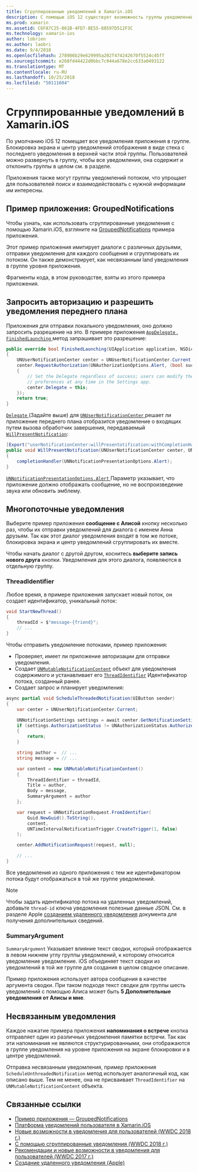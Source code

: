```yaml
---
title: Сгруппированные уведомлений в Xamarin.iOS
description: С помощью iOS 12 существует возможность группы уведомлений в центре уведомлений или на экране блокировки с приложения или потока. В этом документе описываются способы отправки потоками и несвязанным уведомлений с помощью Xamarin.iOS.
ms.prod: xamarin
ms.assetid: C6FA7C25-061B-4FD7-8E55-88597D512F3C
ms.technology: xamarin-ios
author: lobrien
ms.author: laobri
ms.date: 9/4/2018
ms.openlocfilehash: 278986b29e629995a202f474242670f5524c45ff
ms.sourcegitcommit: e268fd44422d0bbc7c944a678e2cc633a0493122
ms.translationtype: MT
ms.contentlocale: ru-RU
ms.lasthandoff: 10/25/2018
ms.locfileid: "50111604"
---
```

# <a name="grouped-notifications-in-xamarinios"></a>Сгруппированные уведомлений в Xamarin.iOS

По умолчанию iOS 12 помещает все уведомления приложения в группе. Блокировка экрана и центр уведомлений отображения в виде стека с последнего уведомления в верхней части этой группы. Пользователей можно развернуть в группу, чтобы все уведомления, она содержит и отклонить группы в целом см. в разделе.

Приложения также могут группы уведомлений потоком, что упрощает для пользователей поиск и взаимодействовать с нужной информации им интересны.

## <a name="sample-app-groupednotifications"></a>Пример приложения: GroupedNotifications

Чтобы узнать, как использовать сгруппированные уведомления с помощью Xamarin.iOS, взгляните на [GroupedNotifications](https://developer.xamarin.com/samples/monotouch/iOS12/GroupedNotifications) примера приложения.

Этот пример приложения имитирует диалоги с различных друзьями, отправки уведомления для каждого сообщения и сгруппировать их потоком. Он также демонстрирует, как несвязанным land уведомления в группе уровня приложения.

Фрагменты кода, в этом руководстве, взяты из этого примера приложения.

## <a name="request-authorization-and-allow-foreground-notifications"></a>Запросить авторизацию и разрешить уведомления переднего плана

Приложения для отправки локального уведомления, оно должно запросить разрешение на это. В примере приложения [ `AppDelegate` ](https://developer.xamarin.com/api/type/UIKit.UIApplicationDelegate/), [ `FinishedLaunching` ](https://developer.xamarin.com/api/member/UIKit.UIApplicationDelegate.FinishedLaunching/p/UIKit.UIApplication/Foundation.NSDictionary/) метод запрашивает это разрешение:

```csharp
public override bool FinishedLaunching(UIApplication application, NSDictionary launchOptions)
{
    UNUserNotificationCenter center = UNUserNotificationCenter.Current;
    center.RequestAuthorization(UNAuthorizationOptions.Alert, (bool success, NSError error) =>
    {
        // Set the Delegate regardless of success; users can modify their notification
        // preferences at any time in the Settings app.
        center.Delegate = this;
    });
    return true;
}
```

[ `Delegate` ](https://developer.xamarin.com/api/property/UserNotifications.UNUserNotificationCenter.Delegate/) (Задайте выше) для [ `UNUserNotificationCenter` ](https://developer.xamarin.com/api/type/UserNotifications.UNUserNotificationCenter/) решает ли приложение переднего плана отобразится уведомление о входящих путем вызова обработчик завершения, передаваемый [`WillPresentNotification`](https://developer.xamarin.com/api/member/UserNotifications.UNUserNotificationCenterDelegate_Extensions.WillPresentNotification/p/UserNotifications.IUNUserNotificationCenterDelegate/UserNotifications.UNUserNotificationCenter/UserNotifications.UNNotification/System.Action%7BUserNotifications.UNNotificationPresentationOptions%7D/):

```csharp
[Export("userNotificationCenter:willPresentotification:withCompletionHandler:")]
public void WillPresentNotification(UNUserNotificationCenter center, UNNotification notification, System.Action<UNNotificationPresentationOptions> completionHandler)
{
    completionHandler(UNNotificationPresentationOptions.Alert);
}
```

[ `UNNotificationPresentationOptions.Alert` ](https://developer.xamarin.com/api/type/UserNotifications.UNNotificationPresentationOptions/) Параметр указывает, что приложение должно отображать сообщение, но не воспроизведение звука или обновить эмблему.

## <a name="threaded-notifications"></a>Многопоточные уведомления

Выберите пример приложения **сообщение с Алисой** кнопку несколько раз, чтобы их отправки уведомлений для диалога с именем Анна друзьям.
Так как этот диалог уведомления входят в том же потоке, блокировка экрана и центр уведомлений сгруппировать их вместе.

Чтобы начать диалог с другой другом, коснитесь **выберите запись нового друга** кнопки. Уведомления для этого диалога, появляются в отдельную группу.

### <a name="threadidentifier"></a>ThreadIdentifier

Любое время, в примере приложения запускает новый поток, он создает идентификатор, уникальный поток:

```csharp
void StartNewThread()
{
    threadId = $"message-{friend}";
    // ...
}
```

Чтобы отправить уведомление потоками, пример приложения:

- Проверяет, имеет ли приложение авторизации для отправки уведомления.
- Создает [`UNMutableNotificationContent`](https://developer.xamarin.com/api/type/UserNotifications.UNMutableNotificationContent/)
объект для уведомления содержимого и устанавливает его [`ThreadIdentifier`](https://developer.xamarin.com/api/property/UserNotifications.UNMutableNotificationContent.ThreadIdentifier/)
Идентификатор потока, созданный ранее.
- Создает запрос и планирует уведомления:

```csharp
async partial void ScheduleThreadedNotification(UIButton sender)
{
    var center = UNUserNotificationCenter.Current;

    UNNotificationSettings settings = await center.GetNotificationSettingsAsync();
    if (settings.AuthorizationStatus != UNAuthorizationStatus.Authorized)
    {
        return;
    }

    string author =  // ...
    string message = // ...

    var content = new UNMutableNotificationContent()
    {
        ThreadIdentifier = threadId,
        Title = author,
        Body = message,
        SummaryArgument = author
    };

    var request = UNNotificationRequest.FromIdentifier(
        Guid.NewGuid().ToString(),
        content,
        UNTimeIntervalNotificationTrigger.CreateTrigger(1, false)
    );

    center.AddNotificationRequest(request, null);

    // ...
}
```

Все уведомления из одного приложения с тем же идентификатором потока будут отображаться в той же группе уведомлений.

> [!NOTE]
> Чтобы задать идентификатор потока на удаленных уведомлений, добавьте `thread-id` ключа уведомления полезные данные JSON. См. в разделе Apple [созданием удаленного уведомления](https://developer.apple.com/documentation/usernotifications/setting_up_a_remote_notification_server/generating_a_remote_notification) документа для получения дополнительных сведений.

### <a name="summaryargument"></a>SummaryArgument

`SummaryArgument` Указывает влияние текст сводки, который отображается в левом нижнем углу группы уведомлений, к которому относится уведомление уведомление. iOS объединяет текст сводки из уведомлений в той же группе для создания в целом сводное описание.

Пример приложения использует автора сообщения в качестве аргумента сводки. При таком подходе текст сводки для группы шесть уведомлений с помощью Алиса может быть **5 Дополнительные уведомления от Алисы и мне**.

## <a name="unthreaded-notifications"></a>Несвязанным уведомления

Каждое нажатие примера приложения **напоминания о встрече** кнопка отправляет один из различных уведомления памятки встречи. Так как эти напоминания не являются структурированными, они отображаются в группе уведомления на уровне приложения на экране блокировки и в центре уведомлений.

Отправка несвязанным уведомления, пример приложения `ScheduleUnthreadedNotification` метод использует аналогичный код, как описано выше.
Тем не менее, она не присваивает `ThreadIdentifier` на `UNMutableNotificationContent` объекта.

## <a name="related-links"></a>Связанные ссылки

- [Пример приложения — GroupedNotifications](https://developer.xamarin.com/samples/monotouch/iOS12/GroupedNotifications)
- [Платформа уведомлений пользователя в Xamarin.iOS](~/ios/platform/user-notifications/index.md)
- [Новые возможности в уведомления для пользователей (WWDC 2018 г.)](https://developer.apple.com/videos/play/wwdc2018/710/)
- [С помощью сгруппированные уведомления (WWDC 2018 г.)](https://developer.apple.com/videos/play/wwdc2018/711/)
- [Рекомендации и новые возможности в уведомления для пользователей (WWDC 2017 г.)](https://developer.apple.com/videos/play/wwdc2017/708/)
- [Создание удаленного уведомления (Apple)](https://developer.apple.com/documentation/usernotifications/setting_up_a_remote_notification_server/generating_a_remote_notification)
